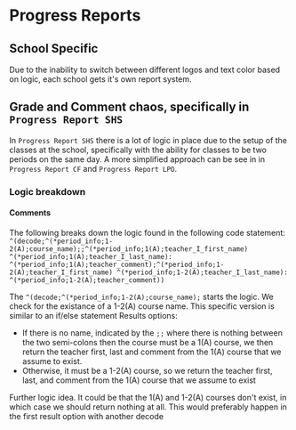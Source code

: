 # Progress Reports

## School Specific

Due to the inability to switch between different logos and text color based on logic, each school gets it's own report system.

## Grade and Comment chaos, specifically in `Progress Report SHS`

In `Progress Report SHS` there is a lot of logic in place due to the setup of the classes at the school, specifically with the ability for classes to be two periods on the same day. A more simplified approach can be see in in `Progress Report CF` and `Progress Report LPO`.

### Logic breakdown

#### Comments

The following breaks down the logic found in the following code statement: `^(decode;^(*period_info;1-2(A);course_name);;^(*period_info;1(A);teacher_I_first_name) ^(*period_info;1(A);teacher_I_last_name): ^(*period_info;1(A);teacher_comment);^(*period_info;1-2(A);teacher_I_first_name) ^(*period_info;1-2(A);teacher_I_last_name): ^(*period_info;1-2(A);teacher_comment))`

The `^(decode;^(*period_info;1-2(A);course_name);` starts the logic. We check for the existance of a 1-2(A) course name. This specific version is similar to an if/else statement Results options:

- If there is no name, indicated by the `;;` where there is nothing between the two semi-colons then the course must be a 1(A) course, we then return the teacher first, last and comment from the 1(A) course that we assume to exist.
- Otherwise, it must be a 1-2(A) course, so we return the teacher first, last, and comment from the 1(A) course that we assume to exist

Further logic idea. It could be that the 1(A) and 1-2(A) courses don't exist, in which case we should return nothing at all. This would preferably happen in the first result option with another decode